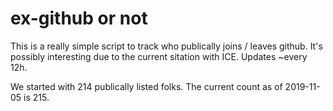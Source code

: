# ex-github or not

This is a really simple script to track who publically joins / leaves github. It's possibly interesting due to the current sitation with ICE. Updates ~every 12h.

We started with 214 publically listed folks. The current count as of 2019-11-05 is 215.
